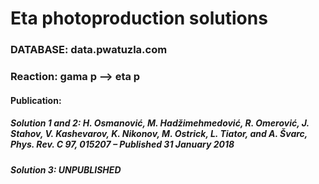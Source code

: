 # Eta photoproduction solutions 
### DATABASE: data.pwatuzla.com
### Reaction: gama p --> eta p
#### Publication: 
##### Solution 1 and 2: H. Osmanović, M. Hadžimehmedović, R. Omerović, J. Stahov, V. Kashevarov, K. Nikonov, M. Ostrick, L. Tiator, and A. Švarc, Phys. Rev. C 97, 015207 – Published 31 January 2018 
##### Solution 3: UNPUBLISHED


